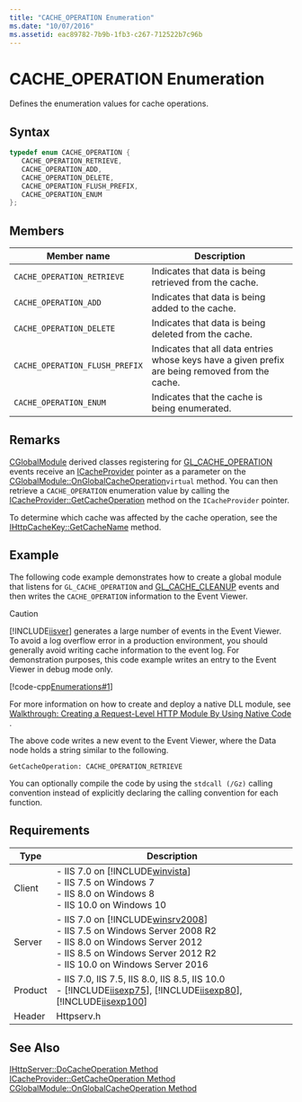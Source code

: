 ```yaml
---
title: "CACHE_OPERATION Enumeration"
ms.date: "10/07/2016"
ms.assetid: eac89782-7b9b-1fb3-c267-712522b7c96b
---
```

# CACHE_OPERATION Enumeration
Defines the enumeration values for cache operations.  
  
## Syntax  
  
```cpp  
typedef enum CACHE_OPERATION {  
   CACHE_OPERATION_RETRIEVE,  
   CACHE_OPERATION_ADD,  
   CACHE_OPERATION_DELETE,  
   CACHE_OPERATION_FLUSH_PREFIX,  
   CACHE_OPERATION_ENUM  
};  
```  
  
## Members  
  
|Member name|Description|  
|-----------------|-----------------|  
|`CACHE_OPERATION_RETRIEVE`|Indicates that data is being retrieved from the cache.|  
|`CACHE_OPERATION_ADD`|Indicates that data is being added to the cache.|  
|`CACHE_OPERATION_DELETE`|Indicates that data is being deleted from the cache.|  
|`CACHE_OPERATION_FLUSH_PREFIX`|Indicates that all data entries whose keys have a given prefix are being removed from the cache.|  
|`CACHE_OPERATION_ENUM`|Indicates that the cache is being enumerated.|  
  
## Remarks  
 [CGlobalModule](../../web-development-reference/native-code-api-reference/cglobalmodule-class.md) derived classes registering for [GL_CACHE_OPERATION](../../web-development-reference/native-code-api-reference/request-processing-constants.md) events receive an [ICacheProvider](../../web-development-reference/native-code-api-reference/icacheprovider-interface.md) pointer as a parameter on the [CGlobalModule::OnGlobalCacheOperation](../../web-development-reference/native-code-api-reference/cglobalmodule-onglobalcacheoperation-method.md)`virtual` method. You can then retrieve a `CACHE_OPERATION` enumeration value by calling the [ICacheProvider::GetCacheOperation](../../web-development-reference/native-code-api-reference/icacheprovider-getcacheoperation-method.md) method on the `ICacheProvider` pointer.  
  
 To determine which cache was affected by the cache operation, see the [IHttpCacheKey::GetCacheName](../../web-development-reference/native-code-api-reference/ihttpcachekey-getcachename-method.md) method.  
  
## Example  
 The following code example demonstrates how to create a global module that listens for `GL_CACHE_OPERATION` and [GL_CACHE_CLEANUP](../../web-development-reference/native-code-api-reference/request-processing-constants.md) events and then writes the `CACHE_OPERATION` information to the Event Viewer.  
  
> [!CAUTION]
>  [!INCLUDE[iisver](../../wmi-provider/includes/iisver-md.md)] generates a large number of events in the Event Viewer. To avoid a log overflow error in a production environment, you should generally avoid writing cache information to the event log. For demonstration purposes, this code example writes an entry to the Event Viewer in debug mode only.  
  
 [!code-cpp[Enumerations#1](../../../samples/snippets/cpp/VS_Snippets_IIS/IIS7/Enumerations/cpp/CACHE_OPERATION.cpp#1)]  
  
 For more information on how to create and deploy a native DLL module, see [Walkthrough: Creating a Request-Level HTTP Module By Using Native Code](../../web-development-reference/native-code-development-overview/walkthrough-creating-a-request-level-http-module-by-using-native-code.md) .  
  
 The above code writes a new event to the Event Viewer, where the Data node holds a string similar to the following.  
  
```  
GetCacheOperation: CACHE_OPERATION_RETRIEVE  
```  
  
 You can optionally compile the code by using the `stdcall (/Gz)` calling convention instead of explicitly declaring the calling convention for each function.  
  
## Requirements  
  
|Type|Description|  
|----------|-----------------|  
|Client|-   IIS 7.0 on [!INCLUDE[winvista](../../wmi-provider/includes/winvista-md.md)]<br />-   IIS 7.5 on Windows 7<br />-   IIS 8.0 on Windows 8<br />-   IIS 10.0 on Windows 10|  
|Server|-   IIS 7.0 on [!INCLUDE[winsrv2008](../../wmi-provider/includes/winsrv2008-md.md)]<br />-   IIS 7.5 on Windows Server 2008 R2<br />-   IIS 8.0 on Windows Server 2012<br />-   IIS 8.5 on Windows Server 2012 R2<br />-   IIS 10.0 on Windows Server 2016|  
|Product|-   IIS 7.0, IIS 7.5, IIS 8.0, IIS 8.5, IIS 10.0<br />-   [!INCLUDE[iisexp75](../../web-development-reference/native-code-api-reference/includes/iisexp75-md.md)], [!INCLUDE[iisexp80](../../web-development-reference/native-code-api-reference/includes/iisexp80-md.md)], [!INCLUDE[iisexp100](../../web-development-reference/native-code-api-reference/includes/iisexp100-md.md)]|  
|Header|Httpserv.h|  
  
## See Also  
 [IHttpServer::DoCacheOperation Method](../../web-development-reference/native-code-api-reference/ihttpserver-docacheoperation-method.md)   
 [ICacheProvider::GetCacheOperation Method](../../web-development-reference/native-code-api-reference/icacheprovider-getcacheoperation-method.md)   
 [CGlobalModule::OnGlobalCacheOperation Method](../../web-development-reference/native-code-api-reference/cglobalmodule-onglobalcacheoperation-method.md)
